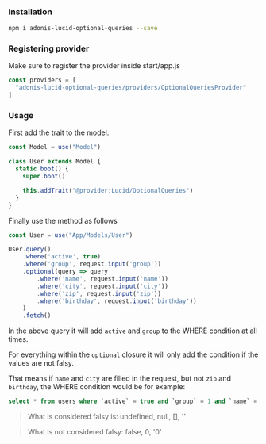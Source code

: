 ### Installation

```bash
npm i adonis-lucid-optional-queries --save
```

### Registering provider

Make sure to register the provider inside start/app.js

```javascript
const providers = [
  "adonis-lucid-optional-queries/providers/OptionalQueriesProvider"
]
```

### Usage

First add the trait to the model.

```javascript
const Model = use("Model")

class User extends Model {
  static boot() {
    super.boot()

    this.addTrait("@provider:Lucid/OptionalQueries")
  }
}
```

Finally use the method as follows

```javascript
const User = use("App/Models/User")

User.query()
    .where('active', true)
    .where('group', request.input('group'))
    .optional(query => query
        .where('name', request.input('name'))
        .where('city', request.input('city'))
        .where('zip', request.input('zip'))
        .where('birthday', request.input('birthday'))
    )
    .fetch()
```

In the above query it will add `active` and `group` to the WHERE condition at all times. 

For everything within the `optional` closure it will only add the condition if the values are not falsy.

That means if `name` and `city` are filled in the request, but not `zip` and `birthday`, the WHERE condition would be for example:

```sql
select * from users where `active` = true and `group` = 1 and `name` = 'Lukas' and `city` = 'Tokyo';
```

> What is considered falsy is: undefined, null, [], ''

> What is not considered falsy: false, 0, '0'